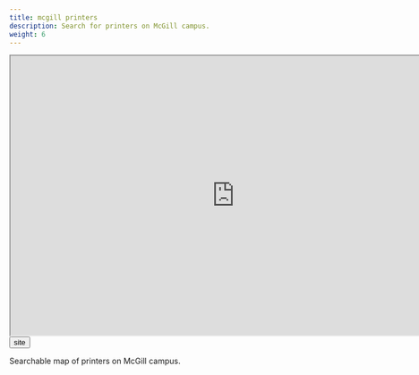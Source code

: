 ```yaml
---
title: mcgill printers
description: Search for printers on McGill campus.
weight: 6
---
```


<div align="middle">
<iframe class="website-preview" src="https://printers.louismeunier.net/" width="800px" height="500px"></iframe>
</div>

<!-- <a class="fake-button" href="https://github.com/louismeunier/college-emails">
<button class="btn btn-info">source code</button>
</a> -->

<div class="links">
<a class="fake-button" href="https://printers.louismeunier.net/">
<button class="btn btn-info">site</button>
</a>
</div>

Searchable map of printers on McGill campus. 